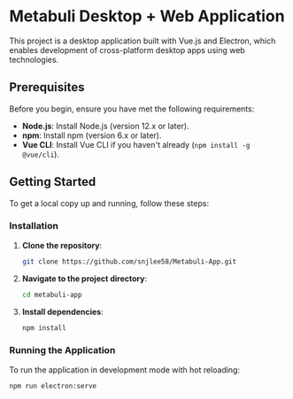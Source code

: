 # Metabuli Desktop + Web Application 

This project is a desktop application built with Vue.js and Electron, which enables development of cross-platform desktop apps using web technologies.

## Prerequisites

Before you begin, ensure you have met the following requirements:

- **Node.js**: Install Node.js (version 12.x or later).
- **npm**: Install npm (version 6.x or later).
- **Vue CLI**: Install Vue CLI if you haven't already (`npm install -g @vue/cli`).

## Getting Started

To get a local copy up and running, follow these steps:

### Installation

1. **Clone the repository**:

    ```sh
    git clone https://github.com/snjlee58/Metabuli-App.git
    ```

2. **Navigate to the project directory**:

    ```sh
    cd metabuli-app
    ```

3. **Install dependencies**:

    ```sh
    npm install
    ```

### Running the Application

To run the application in development mode with hot reloading:

```sh
npm run electron:serve
